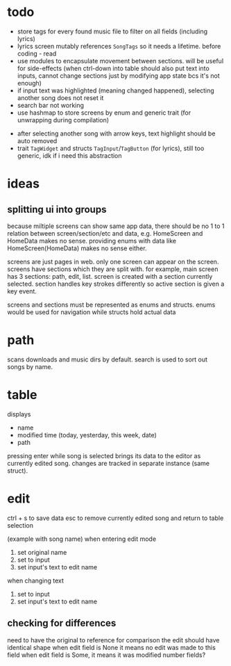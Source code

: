 <!--
has a magic space in-between
 s
 s
 s
 dir
-->

# todo

- store tags for every found music file to filter on all fields (including lyrics)
- lyrics screen mutably references `SongTags` so it needs a lifetime. before coding - read <!-- https://github.com/pretzelhammer/rust-blog?tab=readme-ov-file -->
- use modules to encapsulate movement between sections. will be useful for side-effects (when ctrl-down into table should also put text into inputs, cannot change sections just by modifying app state bcs it's not enough)
- if input text was highlighted (meaning changed happened), selecting another song does not reset it
- search bar not working
- use hashmap to store screens by enum and generic trait (for unwrapping during compilation)
<!-- - (maybe) `TagInput(TextArea)` that changes tag that does field editing and highlighting on its own to avoid duplication -->
- after selecting another song with arrow keys, text highlight should be auto removed
- trait `TagWidget` and structs `TagInput`/`TagButton` (for lyrics), still too generic, idk if i need this abstraction

<!-- -->

<!--
screen: main
********** **********
*  path  * *  edit  *
********** *        *
********** *        *
*  list  * *        *
*        * *        *
*        * *        *
********** **********
-->

# ideas

## splitting ui into groups

because miltiple screens can show same app data, there should be no 1 to 1 relation between screen/section/etc and data, e.g. HomeScreen and HomeData makes no sense. providing enums with data like HomeScreen(HomeData) makes no sense either.

screens are just pages in web. only one screen can appear on the screen. screens have sections which they are split with. for example, main screen has 3 sections: path, edit, list. screen is created with a section currently selected. section handles key strokes differently so active section is given a key event.

screens and sections must be represented as enums and structs. enums would be used for navigation while structs hold actual data

# path

scans downloads and music dirs by default. search is used to sort out songs by name.

# table

displays

- name
- modified time (today, yesterday, this week, date)
- path

pressing enter while song is selected brings its data to the editor as currently edited song. changes are tracked in separate instance (same struct).

# edit

<!-- edited version only exists if currently edited song exists, meaning edits must be part of currently edited song -->

ctrl + s to save data
esc to remove currently edited song and return to table selection

(example with song name) when entering edit mode

1. set original name
2. set to input
3. set input's text to edit name

when changing text

1. set to input
2. set input's text to edit name

## checking for differences

need to have the original to reference for comparison
the edit should have identical shape
when edit field is None it means no edit was made to this field
when edit field is Some, it means it was modified
number fields?
